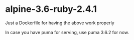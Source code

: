 # alpine-3.6-ruby-2.4.1
Just a Dockerfile for having the above work properly

In case you have puma for serving, use puma 3.6.2 for now.